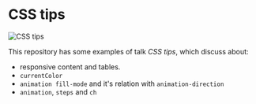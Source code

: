# CSS tips

![CSS tips](https://cloud.githubusercontent.com/assets/1345662/14589646/b2b2ed1c-04bd-11e6-9c02-90d3409024b1.png)

This repository has some examples of talk *CSS tips*, which discuss about:

* responsive content and tables.
* `currentColor`
* `animation fill-mode` and it's relation with `animation-direction`
* `animation`, `steps` and `ch`
